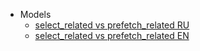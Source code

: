 * Models
  * [select_related vs prefetch_related RU](http://rupython.com/select_related-prefetch_related-django-orm-6837.html)
  * [select_related vs prefetch_related EN](https://medium.com/@lucasmagnum/djangotip-select-prefetch-related-e76b683aa457)